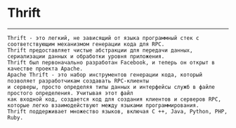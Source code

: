 # Thrift
* * * 
    Thrift - это легкий, не зависящий от языка программный стек с соответствующим механизмом генерации кода для RPC. 
    Thrift предоставляет чистые абстракции для передачи данных, сериализации данных и обработки уровня приложения. 
    Thrift был первоначально разработан Facebook, и теперь он открыт в качестве проекта Apache. 
    Apache Thrift - это набор инструментов генерации кода, который позволяет разработчикам создавать RPC-клиенты 
    и серверы, просто определяя типы данных и интерфейсы служб в файле простого определения. Учитывая этот файл 
    как входной код, создается код для создания клиентов и серверов RPC, которые легко взаимодействуют между языками программирования.
    Thrift поддерживает множество языков, включая C ++, Java, Python, PHP, Ruby. 
